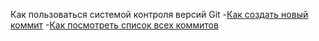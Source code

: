 Как пользоваться системой контроля версий Git
-[Как создать новый коммит](./commit_help.md)
-[Как посмотреть список всех коммитов](./log_help.md)
